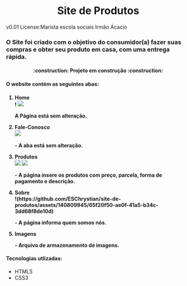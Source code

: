 <h1 align="center">Site de Produtos</h1>
<p>v0.01 License:Marista escola sociais Irmão Ácacio</p>
<h3>O Site foi criado com o objetivo do consumidor(a) fazer suas compras e obter seu produto em casa, com uma entrega rápida.</h3>
<h4 align="center"> :construction: Projeto em construção :construction:</h4>
<h4>O website contém as seguintes abas:<h4>
<ol>
<li>Home</li>!
<img src=![](Imagenss/Captura%20de%20tela%202023-08-22%20092306.png)>
<p> A Página está sem alteração.</p>
<li>Fale-Conosco</li>
<img src=![](Imagenss/Captura%20de%20tela%202023-08-25%20074644.png)>
<p>- A aba está sem alteração.</p>
<li>Produtos</li>
<img src=![](Imagenss/Captura%20de%20tela%202023-08-25%20075939.png)>
<img src=![](Imagenss/Captura%20de%20tela%202023-08-25%20080254.png)>
<p>- A página insere os produtos com preço, parcela, forma de pagamento e descrição.
<li>Sobre</li>
  !(https://github.com/ESChrystian/site-de-produtos/assets/140809945/65f20f50-ae0f-41a5-b34c-3dd68f8de10d)

<p>- A página informa quem somos nós.</p>
<li>Imagens</li>
<p>- Arquivo de armazenamento de imagens.</p>
</ol> 
<h4><b>Tecnologias utlizadas:</b></h4>
<ul>
<li>HTML5</li>
<li>CSS3</li>
</ul>



